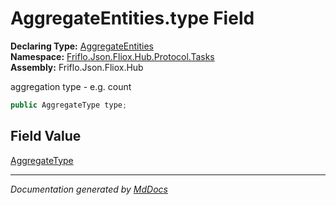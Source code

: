 ﻿<!--  
  <auto-generated>   
    The contents of this file were generated by a tool.  
    Changes to this file may be list if the file is regenerated  
  </auto-generated>   
-->

# AggregateEntities.type Field

**Declaring Type:** [AggregateEntities](../index.md)  
**Namespace:** [Friflo.Json.Fliox.Hub.Protocol.Tasks](../../index.md)  
**Assembly:** Friflo.Json.Fliox.Hub

aggregation type \- e.g. count 

```csharp
public AggregateType type;
```

## Field Value

[AggregateType](../../AggregateType/index.md)

___

*Documentation generated by [MdDocs](https://github.com/ap0llo/mddocs)*
